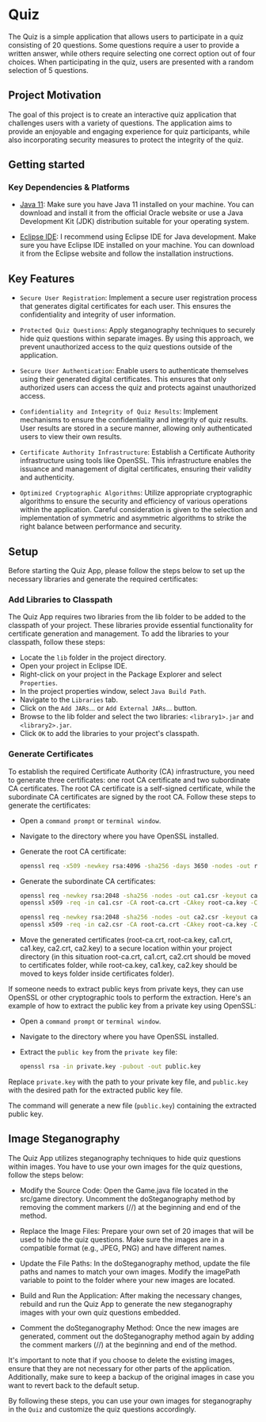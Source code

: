 # Quiz

The Quiz is a simple application that allows users to participate in a quiz consisting of 20 questions. Some questions require a user to provide a written answer, while others require selecting one correct option out of four choices. When participating in the quiz, users are presented with a random selection of 5 questions.

## Project Motivation

The goal of this project is to create an interactive quiz application that challenges users with a variety of questions. The application aims to provide an enjoyable and engaging experience for quiz participants, while also incorporating security measures to protect the integrity of the quiz.

## Getting started

### Key Dependencies & Platforms

- [Java 11](https://www.oracle.com/java/technologies/javase/jdk11-archive-downloads.html): Make sure you have Java 11 installed on your machine. You can download and install it from the official Oracle website or use a Java Development Kit (JDK) distribution suitable for your operating system.

- [Eclipse IDE](https://www.eclipse.org/ide/): I recommend using Eclipse IDE for Java development. Make sure you have Eclipse IDE installed on your machine. You can download it from the Eclipse website and follow the installation instructions.

## Key Features

- `Secure User Registration`: Implement a secure user registration process that generates digital certificates for each user. This ensures the confidentiality and integrity of user information.

- `Protected Quiz Questions`: Apply steganography techniques to securely hide quiz questions within separate images. By using this approach, we prevent unauthorized access to the quiz questions outside of the application.

- `Secure User Authentication`: Enable users to authenticate themselves using their generated digital certificates. This ensures that only authorized users can access the quiz and protects against unauthorized access.

- `Confidentiality and Integrity of Quiz Results`: Implement mechanisms to ensure the confidentiality and integrity of quiz results. User results are stored in a secure manner, allowing only authenticated users to view their own results.

- `Certificate Authority Infrastructure`: Establish a Certificate Authority infrastructure using tools like OpenSSL. This infrastructure enables the issuance and management of digital certificates, ensuring their validity and authenticity.

- `Optimized Cryptographic Algorithms`: Utilize appropriate cryptographic algorithms to ensure the security and efficiency of various operations within the application. Careful consideration is given to the selection and implementation of symmetric and asymmetric algorithms to strike the right balance between performance and security.

## Setup

Before starting the Quiz App, please follow the steps below to set up the necessary libraries and generate the required certificates:

### Add Libraries to Classpath

The Quiz App requires two libraries from the lib folder to be added to the classpath of your project. These libraries provide essential functionality for certificate generation and management. To add the libraries to your classpath, follow these steps:

- Locate the `lib` folder in the project directory.
- Open your project in Eclipse IDE.
- Right-click on your project in the Package Explorer and select `Properties`.
- In the project properties window, select `Java Build Path`.
- Navigate to the `Libraries` tab.
- Click on the `Add JARs`... or `Add External JARs`... button.
- Browse to the lib folder and select the two libraries: `<library1>.jar` and `<library2>.jar`.
- Click `OK` to add the libraries to your project's classpath.

### Generate Certificates

To establish the required Certificate Authority (CA) infrastructure, you need to generate three certificates: one root CA certificate and two subordinate CA certificates. The root CA certificate is a self-signed certificate, while the subordinate CA certificates are signed by the root CA. Follow these steps to generate the certificates:

- Open a `command prompt` or `terminal window`.

- Navigate to the directory where you have OpenSSL installed.

- Generate the root CA certificate:
    ```bash
    openssl req -x509 -newkey rsa:4096 -sha256 -days 3650 -nodes -out root-ca.crt -keyout root-ca.key
    ```

- Generate the subordinate CA certificates:
    ```bash
    openssl req -newkey rsa:2048 -sha256 -nodes -out ca1.csr -keyout ca1.key
    openssl x509 -req -in ca1.csr -CA root-ca.crt -CAkey root-ca.key -CAcreateserial -out ca1.crt -days 365

    openssl req -newkey rsa:2048 -sha256 -nodes -out ca2.csr -keyout ca2.key
    openssl x509 -req -in ca2.csr -CA root-ca.crt -CAkey root-ca.key -CAcreateserial -out ca2.crt -days 365
    ```

- Move the generated certificates (root-ca.crt, root-ca.key, ca1.crt, ca1.key, ca2.crt, ca2.key) to a secure location within your project directory (in this situation root-ca.crt, ca1.crt, ca2.crt should be moved to
certificates folder, while root-ca.key, ca1.key, ca2.key should be moved to keys folder inside certificates
folder).

If someone needs to extract public keys from private keys, they can use OpenSSL or other cryptographic tools to perform the extraction. Here's an example of how to extract the public key from a private key using OpenSSL:

- Open a `command prompt` or `terminal window`.

- Navigate to the directory where you have OpenSSL installed.

- Extract the `public key` from the `private key` file:
    ```bash
    openssl rsa -in private.key -pubout -out public.key
    ```

Replace `private.key` with the path to your private key file, and `public.key` with the desired path for the extracted public key file.

The command will generate a new file (`public.key`) containing the extracted public key.

## Image Steganography

The Quiz App utilizes steganography techniques to hide quiz questions within images. You have to use your own images for the quiz questions, follow the steps below:

- Modify the Source Code: Open the Game.java file located in the src/game directory. Uncomment the doSteganography method by removing the comment markers (//) at the beginning and end of the method.

- Replace the Image Files: Prepare your own set of 20 images that will be used to hide the quiz questions. Make sure the images are in a compatible format (e.g., JPEG, PNG) and have different names.

- Update the File Paths: In the doSteganography method, update the file paths and names to match your own images. Modify the imagePath variable to point to the folder where your new images are located.

- Build and Run the Application: After making the necessary changes, rebuild and run the Quiz App to generate the new steganography images with your own quiz questions embedded.

- Comment the doSteganography Method: Once the new images are generated, comment out the doSteganography method again by adding the comment markers (//) at the beginning and end of the method.

It's important to note that if you choose to delete the existing images, ensure that they are not necessary for other parts of the application. Additionally, make sure to keep a backup of the original images in case you want to revert back to the default setup.

By following these steps, you can use your own images for steganography in the `Quiz` and customize the quiz questions accordingly.